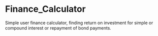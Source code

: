 # Finance_Calculator
Simple user finance calculator, finding return on investment for simple or compound interest or repayment of bond payments.
